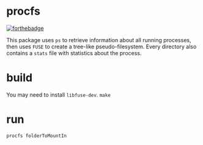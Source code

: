 # procfs
[![forthebadge](https://forthebadge.com/images/badges/made-with-c-plus-plus.svg)](https://forthebadge.com)

This package uses `ps` to retrieve information about all running processes, then uses `FUSE` to create a tree-like pseudo-filesystem. Every directory also contains a `stats` file with statistics about the process.

# build
You may need to install `libfuse-dev`.
`make`

# run
`procfs folderToMountIn`
